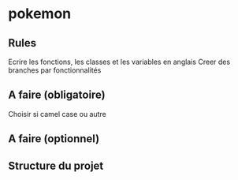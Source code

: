 # pokemon

## Rules

Ecrire les fonctions, les classes et les variables en anglais
Creer des branches par fonctionnalités



## A faire (obligatoire)
Choisir si camel case ou autre

## A faire (optionnel)

## Structure du projet